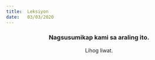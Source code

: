 ```yaml
---
title:  Leksiyon
date:   03/03/2020
---
```


### <center>Nagsusumikap kami sa araling ito.</center>
<center>Lihog liwat.</center>